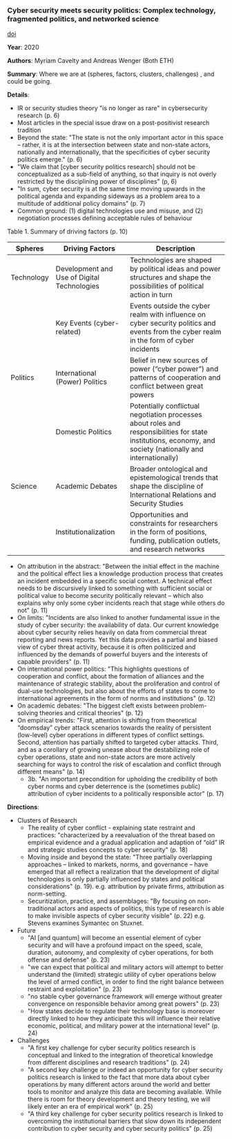 ### Cyber security meets security politics: Complex technology, fragmented politics, and networked science

[doi](https://doi.org/10.1080/13523260.2019.1678855)

**Year**: 2020

**Authors**: Myriam Cavelty and Andreas Wenger (Both ETH)

**Summary**: Where we are at (spheres, factors, clusters, challenges) , and could be going.

**Details**:

- IR or security studies theory "is no longer as rare" in cybersecurity research (p. 6)
- Most articles in the special issue draw on a post-positivist research tradition
- Beyond the state: "The state is not the only important actor in this space – rather, it is at the intersection between state and non-state actors, nationally and internationally, that the specificities of cyber security politics emerge." (p. 6)
- "We claim that [cyber security politics research] should not be conceptualized as a sub-field of anything, so that inquiry is not overly restricted by the disciplining power of disciplines" (p, 6)
- "In sum, cyber security is at the same time moving upwards in the political agenda and expanding sideways as a problem area to a multitude of additional policy domains" (p. 7)
- Common ground: (1) digital technologies use and misuse, and (2) negotiation processes defining acceptable rules of behaviour

Table 1. Summary of driving factors (p. 10)

| Spheres    | Driving Factors                             | Description                                                  |
| ---------- | ------------------------------------------- | ------------------------------------------------------------ |
| Technology | Development and Use of Digital Technologies | Technologies are shaped by political ideas and power structures and shape the possibilities of political action in turn |
|            | Key Events (cyber-related)                  | Events outside the cyber realm with influence on cyber security politics and events from the cyber realm in the form of cyber incidents |
| Politics   | International (Power) Politics              | Belief in new sources of power (“cyber power”) and patterns of cooperation and conflict between great powers |
|            | Domestic Politics                           | Potentially conflictual negotiation processes about roles and responsibilities for state institutions, economy, and society (nationally and internationally) |
| Science    | Academic Debates                            | Broader ontological and epistemological trends that shape the discipline of International Relations and Security Studies |
|            | Institutionalization                        | Opportunities and constraints for researchers in the form of positions, funding, publication outlets, and research networks |

- On attribution in the abstract: "Between the initial effect in the machine and the political effect lies a knowledge production process that creates an incident embedded in a specific social context. A technical effect needs to be discursively linked to something with sufficient social or political value to become security politically relevant – which also explains why only some cyber incidents reach that stage while others do not" (p. 11)
- On limits: "Incidents are also linked to another fundamental issue in the study of cyber security: the availability of data. Our current knowledge about cyber security relies heavily on data from commercial threat reporting and news reports. Yet this data provides a partial and biased view of cyber threat activity, because it is often politicized and influenced by the demands of powerful buyers and the interests of capable providers" (p. 11)
- On international power politics: "This highlights questions of cooperation and conflict, about the formation of alliances and the maintenance of strategic stability, about the proliferation and control of dual-use technologies, but also about the efforts of states to come to international agreements in the form of norms and institutions" (p. 12)
- On academic debates: "The biggest cleft exists between problem-solving theories and critical theories" (p. 12)
- On empirical trends: "First, attention is shifting from theoretical “doomsday” cyber attack scenarios towards the reality of persistent (low-level) cyber operations in different types of conflict settings. Second, attention has partially shifted to targeted cyber attacks. Third, and as a corollary of growing unease about the destabilizing role of cyber operations, state and non-state actors are more actively searching for ways to control the risk of escalation and conflict through different means" (p. 14)
  - 3b. "An important precondition for upholding the credibility of both cyber norms and cyber deterrence is the (sometimes public) attribution of cyber incidents to a politically responsible actor" (p. 17)

**Directions**:

- Clusters of Research
  - The reality of cyber conflict - explaining state restraint and practices: "characterized by a reevaluation of the threat based on empirical evidence and a gradual application and adaption of “old” IR and strategic studies concepts to cyber security" (p. 18)
  - Moving inside and beyond the state: "Three partially overlapping approaches – linked to markets, norms, and governance – have emerged that all reflect a realization that the development of digital technologies is only partially influenced by states and political considerations" (p. 19). e.g. attribution by private firms, attribution as norm-setting.
  - Securitization, practice, and assemblages: "By focusing on non-traditional actors and aspects of politics, this type of research is able to make invisible aspects of cyber security visible" (p. 22) e.g. Stevens examines Symantec on Stuxnet.
- Future
  - "AI [and quantum] will become an essential element of cyber security and will have a profound impact on the speed, scale, duration, autonomy, and complexity of cyber operations, for both offense and defense" (p. 23)
  - "we can expect that political and military actors will attempt to better understand the (limited) strategic utility of cyber operations below the level of armed conflict, in order to find the right balance between restraint and exploitation" (p. 23)
  - "no stable cyber governance framework will emerge without greater convergence on responsible behavior among great powers" (p. 23)
  - "How states decide to regulate their technology base is moreover directly linked to how they anticipate this will influence their relative economic, political, and military power at the international level" (p. 24)
- Challenges
  - "A first key challenge for cyber security politics research is conceptual and linked to the integration of theoretical knowledge from different disciplines and research traditions" (p. 24)
  - "A second key challenge or indeed an opportunity for cyber security politics research is linked to the fact that more data about cyber operations by many different actors around the world and better tools to monitor and analyze this data are becoming available. While there is room for theory development and theory testing, we will likely enter an era of empirical work" (p. 25)
  - "A third key challenge for cyber security politics research is linked to overcoming the institutional barriers that slow down its independent contribution to cyber security and cyber security politics" (p. 25)